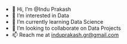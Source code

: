 - 👋 Hi, I’m @Indu Prakash
- 👀 I’m interested in Data
- 🌱 I’m currently learning Data Science
- 💞️ I’m looking to collaborate on Data Projects
- 📫 Reach me at induprakash.gr@gmail.com 

